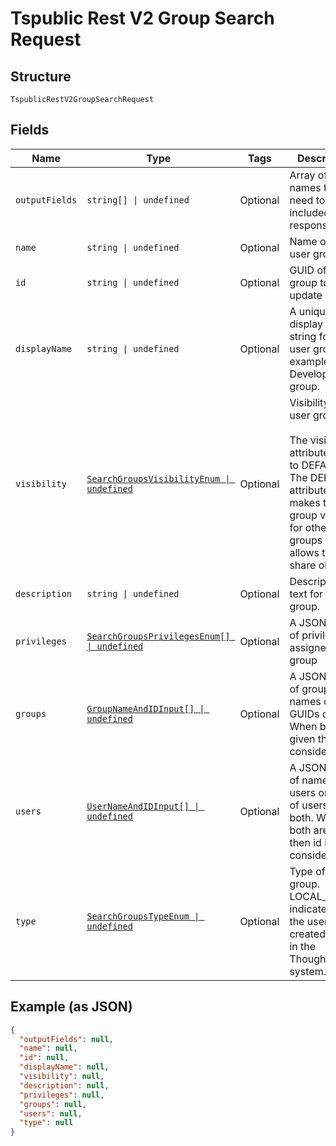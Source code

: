 
# Tspublic Rest V2 Group Search Request

## Structure

`TspublicRestV2GroupSearchRequest`

## Fields

| Name | Type | Tags | Description |
|  --- | --- | --- | --- |
| `outputFields` | `string[] \| undefined` | Optional | Array of field names that need to be included in the response. |
| `name` | `string \| undefined` | Optional | Name of the user group |
| `id` | `string \| undefined` | Optional | GUID of the group to update |
| `displayName` | `string \| undefined` | Optional | A unique display name string for the user group, for example, Developer group. |
| `visibility` | [`SearchGroupsVisibilityEnum \| undefined`](../../doc/models/search-groups-visibility-enum.md) | Optional | Visibility of the user group.<br><br>The visibility attribute is set to DEFAULT. The DEFAULT attribute makes the user group visible for other user groups and allows them to share objects. |
| `description` | `string \| undefined` | Optional | Description text for the group. |
| `privileges` | [`SearchGroupsPrivilegesEnum[] \| undefined`](../../doc/models/search-groups-privileges-enum.md) | Optional | A JSON array of privileges assigned to the group |
| `groups` | [`GroupNameAndIDInput[] \| undefined`](../../doc/models/group-name-and-id-input.md) | Optional | A JSON array of group names or GUIDs or both. When both are given then id is considered |
| `users` | [`UserNameAndIDInput[] \| undefined`](../../doc/models/user-name-and-id-input.md) | Optional | A JSON array of name of users or GUIDs of users or both. When both are given then id is considered |
| `type` | [`SearchGroupsTypeEnum \| undefined`](../../doc/models/search-groups-type-enum.md) | Optional | Type of user group. LOCAL_GROUP indicates that the user is created locally in the ThoughtSpot system. |

## Example (as JSON)

```json
{
  "outputFields": null,
  "name": null,
  "id": null,
  "displayName": null,
  "visibility": null,
  "description": null,
  "privileges": null,
  "groups": null,
  "users": null,
  "type": null
}
```

